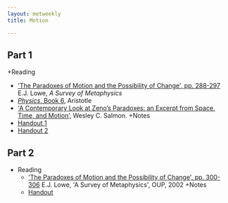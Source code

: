 ```yaml
---
layout: metweekly
title: Motion

---
```



## Part 1
+Reading
  + ['The Paradoxes of Motion and the Possibility of Change', pp. 288-297](LoweZeno.pdf) E.J. Lowe, *A Survey of Metaphysics*
  + [*Physics*, Book 6](http://classics.mit.edu/Aristotle/physics.6.vi.html), Aristotle
  + ['A Contemporary Look at Zeno’s Paradoxes: an Excerpt from Space, Time, and Motion’,](Salmon.pdf) Wesley C. Salmon.
+Notes
  + [Handout 1](Zeno.pdf)
  + [Handout 2](Zeno2.pdf)


## Part 2
+ Reading
  + ['The Paradoxes of Motion and the Possibility of Change', pp. 300-306](LoweZeno.pdf) E.J. Lowe, 'A Survey of Metaphysics', OUP, 2002
+Notes
  + [Handout](Zeno3.pdf)

